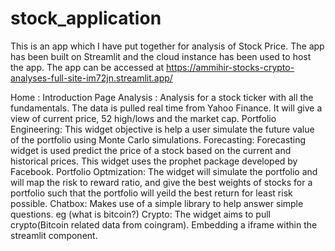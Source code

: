 # stock_application

This is an app which I have put together for analysis of Stock Price. The app has been built on Streamlit and the cloud instance has been used to 
host the app. The app can be accessed at https://ammihir-stocks-crypto-analyses-full-site-im72jn.streamlit.app/

Home :  Introduction Page
Analysis : Analysis for a stock ticker with all the fundamentals. The data is pulled real time from Yahoo Finance. It will give a view of current price, 52 high/lows and the market cap.
Portfolio Engineering: This widget objective is help a user simulate the future value of the portfolio using Monte Carlo simulations.
Forecasting: Forecasting widget is used predict the price of a stock based on the current and historical prices. This widget uses the prophet package developed by Facebook.
Portfolio Optmization: The widget will simulate the portfolio and will map the risk to reward ratio, and give the best weights of stocks for a portfolio such that the portfolio will yeild the best return for least risk possible.
Chatbox: Makes use of a simple library to help answer simple questions. eg (what is bitcoin?)
Crypto: The widget aims to pull crypto(Bitcoin related data from coingram). Embedding a iframe within the streamlit component.
